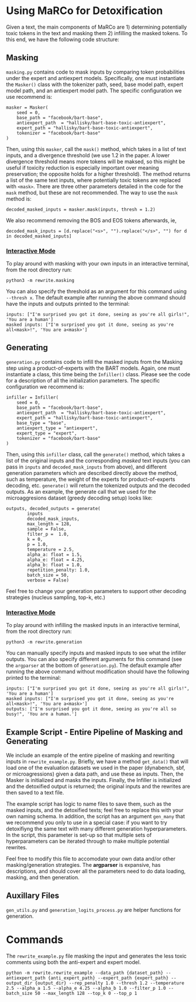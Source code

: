 # Using MaRCo for Detoxification

Given a text, the main components of MaRCo are 1) determining potentially toxic tokens in the text and masking them 2) infilling the masked tokens. To this end, we have the following code structure:

## Masking
`masking.py` contains code to mask inputs by comparing token probabilities under the expert and antiexpert models. Specifically, one must instantiate the `Masker()` class with the tokenizer path, seed, base model path, expert model path, and an antiexpert model path. The specific configuration we use recommend is:

    masker = Masker(
        seed = 0,
        base_path = "facebook/bart-base", 
        antiexpert_path  = "hallisky/bart-base-toxic-antiexpert",
        expert_path = "hallisky/bart-base-toxic-antiexpert",
        tokenizer = "facebook/bart-base"
    )

Then, using this `masker`, call the `mask()` method, which takes in a list of text inputs, and a divergence threshold (we use 1.2 in the paper. A lower divergence threshold means more tokens will be maksed, so this might be useful if toxicity reduction is especially important over meaning preservation; the opposite holds for a higher threshold). The method returns a list of the same text inputs, where potentially toxic tokens are replaced with `<mask>`. There are three other parameters detailed in the code for the `mask` method, but these are not recommended. The way to use the `mask` method is:

    decoded_masked_inputs = masker.mask(inputs, thresh = 1.2)

We also recommend removing the BOS and EOS tokens afterwards, ie, 

    decoded_mask_inputs = [d.replace("<s>", "").replace("</s>", "") for d in decoded_masked_inputs]

### <ins>Interactive Mode</ins>
To play around with masking with your own inputs in an interactive terminal, from the root directory run:

    python3 -m rewrite.masking

You can also specify the threshold as an argument for this command using `--thresh x`. The default example after running the above command should have the inputs and outputs printed to the terminal:

    inputs: ["I'm surprised you got it done, seeing as you're all girls!", 'You are a human'] 
    masked inputs: ["I'm surprised you got it done, seeing as you're all<mask>!", 'You are a<mask>']

## Generating
`generation.py` contains code to infill the masked inputs from the Masking step using a product-of-experts with the BART models. Again, one must instantiate a class, this time being the `Infiller()` class. Please see the code for a description of all the initialization parameters. The specific configuration we recommend is:
    
    infiller = Infiller(
        seed = 0, 
        base_path = "facebook/bart-base", 
        antiexpert_path  = "hallisky/bart-base-toxic-antiexpert",
        expert_path = "hallisky/bart-base-toxic-antiexpert",
        base_type = "base",
        antiexpert_type = "antiexpert",
        expert_type = "expert",
        tokenizer = "facebook/bart-base"
    )

Then, using this `infiller` class, call the `generate()` method, which takes a list of the original inputs and the corresponding *masked* text inputs (you can pass in `inputs` and `decoded_mask_inputs` from above), and different generation parameters which are described directly above the method, such as temperature, the weight of the experts for product-of-experts decoding, etc. `generate()` will return the tokenized outputs and the decoded outputs. As an example, the generate call that we used for the microaggresions dataset (greedy decoding setup) looks like:

    outputs, decoded_outputs = generate(
            inputs
            decoded_mask_inputs,
            max_length = 128,
            sample = False,
            filter_p =  1.0,
            k = 0,
            p = 1.0,
            temperature = 2.5,
            alpha_a: float = 1.5,
            alpha_e: float = 4.25,
            alpha_b: float = 1.0,
            repetition_penalty: 1.0,
            batch_size = 50,
            verbose = False)

Feel free to change your generation parameters to support other decoding strategies (nucleus sampling, top-k, etc.)

### <ins>Interactive Mode</ins>
To play around with infilling the masked inputs in an interactive terminal, from the root directory run:

    python3 -m rewrite.generation

You can manually specify inputs and masked inputs to see what the infiller outputs. You can also specify different arguments for this command (see the `argparser` at the bottom of `generation.py`). The default example after running the above command without modification should have the following printed to the terminal:

    inputs: ["I'm surprised you got it done, seeing as you're all girls!", 'You are a human'] 
    masked inputs: ["I'm surprised you got it done, seeing as you're all<mask>!", 'You are a<mask>'] 
    outputs: ["I'm surprised you got it done, seeing as you're all so busy!", 'You are a human.']

## Example Script - Entire Pipeline of Masking and Generating
We include an example of the entire pipeline of masking and rewriting inputs in `rewrite_example.py`. Briefly, we have a method `get_data()` that will load one of the evaluation datasets we used in the paper (dynabench, sbf, or microagressions) given a data path, and use these as inputs. Then, the Masker is initialized and masks the inputs. Finally, the Infiller is initialized and the detoxified output is returned; the original inputs and the rewrites are then saved to a text file. 

The example script has logic to name files to save them, such as the masked inputs, and the detoxified texts; feel free to replace this with your own naming schema. In addition, the script has an argument `gen_many` that we recommend you only to use in a special case: if you want to try detoxifiyng the same text with many different generation hyperparameters. In the script, this parameter is set-up so that multiple sets of hyperparameters can be iterated through to make multiple potential rewrites.

Feel free to modify this file to accomodate your own data and/or other masking/generation strategies. The **argparser** is expansive, has descriptions, and should cover all the parameters need to do data loading, masking, and then generation.

## Auxillary Files
`gen_utils.py` and `generation_logits_process.py` are helper functions for generation.

# Commands
The `rewrite_example.py` file masking the input and generates the less toxic comments using both the anti-expert and expert model.

```
python -m rewrite.rewrite_example --data_path {dataset_path} --antiexpert_path {anti_expert_path} --expert_path {expert_path} --output_dir {output_dir} --rep_penalty 1.0 --thresh 1.2 --temperature 2.5 --alpha_a 1.5 --alpha_e 4.25 --alpha_b 1.0 --filter_p 1.0 --batch_size 50 --max_length 128 --top_k 0 --top_p 1
```
